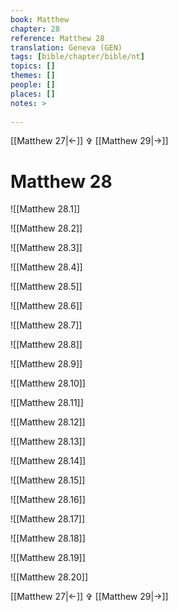 ```yaml
---
book: Matthew
chapter: 28
reference: Matthew 28
translation: Geneva (GEN)
tags: [bible/chapter/bible/nt]
topics: []
themes: []
people: []
places: []
notes: >
  
---
```


[[Matthew 27|<-]] ✞ [[Matthew 29|->]]

# Matthew 28

![[Matthew 28.1]]

![[Matthew 28.2]]

![[Matthew 28.3]]

![[Matthew 28.4]]

![[Matthew 28.5]]

![[Matthew 28.6]]

![[Matthew 28.7]]

![[Matthew 28.8]]

![[Matthew 28.9]]

![[Matthew 28.10]]

![[Matthew 28.11]]

![[Matthew 28.12]]

![[Matthew 28.13]]

![[Matthew 28.14]]

![[Matthew 28.15]]

![[Matthew 28.16]]

![[Matthew 28.17]]

![[Matthew 28.18]]

![[Matthew 28.19]]

![[Matthew 28.20]]

[[Matthew 27|<-]] ✞ [[Matthew 29|->]]
